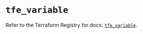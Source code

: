 # `tfe_variable`

Refer to the Terraform Registry for docs: [`tfe_variable`](https://registry.terraform.io/providers/hashicorp/tfe/0.57.1/docs/resources/variable).
